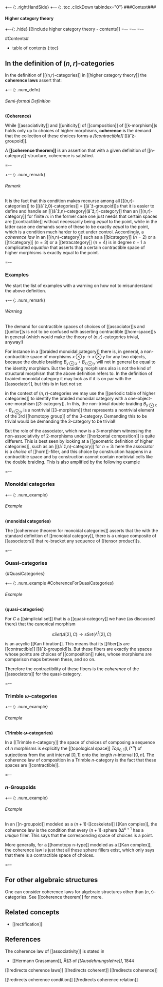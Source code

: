 
+-- {: .rightHandSide}
+-- {: .toc .clickDown tabindex="0"}
###Context###
#### Higher category theory
+--{: .hide}
[[!include higher category theory - contents]]
=--
=--
=--

#Contents#
* table of contents
{:toc}

## In the definition of $(n,r)$-categories

In the definition of [[(n,r)-categories]] in [[higher category theory]] the **coherence laws** assert that:

+-- {: .num_defn}
###### Semi-formal Definition
**(Coherence)** 

While [[associativity]] and [[uniticity]] of [[composition]] of [[k-morphism]]s holds only up to choices of higher morphisms, **coherence** is the demand that the collection of these choices forms a _[[contractible]]_ [[âˆž-groupoid]].

A **[[coherence theorem]]** is an assertion that with a given definition of [[n-category]]-structure, coherence is satisfied.

=--


+-- {: .num_remark}
###### Remark

It is the fact that this condition makes recourse among all [[(n,r)-categories]] to [[(âˆž,0)-categories]]  = [[âˆž-groupoid]]s that it is easier to define and handle an [[(âˆž,n)-category|(âˆž,r)-category]] than an [[(n,r)-category]] for finite $n$: in the former case one just needs that certain spaces are [[contractible]] without necessarily being _equal_ to the point, while in the latter case one demands some of these to be exactly _equal_ to the point, which is a condition much harder to get under control. Accordingly, a _coherence law_ in an [[(n,n)-category]] such as a [[bicategory]] ($n = 2$) or a [[tricategory]] ($n=3$) or a [[tetracategory]] ($n = 4$) is in degree $n+1$ a complicated _equation_ that asserts that a certain contractible space of higher morphisms is exactly equal to the point. 

=--



### Examples

We start the list of examples with a warning on how not to misunderstand the above definition.

+-- {: .num_remark}
###### Warning

The demand for contractible spaces of choices of [[associator]]s and [[unitor]]s is not to be confused with asserting contractible [[hom-space]]s in general (which would make the theory of $(n,r)$-categories trivial, anyway!) 

For instance in a [[braided monoidal category]] there is, in general, a non-contractible space of morphisms $x \otimes y \to x \otimes y$ for any two objects, because the double braiding $B_{y \otimes x}\circ B_{x \otimes y}$ will not in general be equal to the identity morphism. But the braiding morphisms also is not the kind of structural morphism that the above definition refers to. In the definition of braided monoidal category it may look as if it is on par with the [[associator]], but this is in fact not so: 

in the context of $(n,r)$-categories we may use the [[periodic table of higher categories]] to identify the braided monoidal category with a one-object-one-morphism [[3-category]]. In this, the non-trivial double braiding $B_{y \otimes x}\circ B_{x \otimes y}$ is a nontrivial [[3-morphism]] that represents a nontrivial element of the 3rd [[homotopy group]] of the 3-category. Demanding this to be trivial would be demanding the 3-category to be trivial!

But the role of the associator, which now is a 3-morphism witnessing the non-associativity of 2-morphisms under [[horizontal composition]] is quite different. This is best seen by looking at a [[geometric definition of higher categories]], such as an  [[(âˆž,n)-category]] for $n = 3$: here the associator is a _choice_ of [[horn]]-filler, and this choice by construction happens in a contractible space and by construction cannot contain nontrivial cells like the double braiding. This is also amplified by the following example

=--

### Monoidal categories

+-- {: .num_example}
###### Example
**(monoidal categories)**

The [[coherence theorem for monoidal categories]] asserts that the with the standard definition of [[monoidal category]], there is a unique composite of [[associators]] that re-bracket any sequence of [[tensor product]]s.

=--


### Quasi-categories
 {#QuasiCategories}

+-- {: .num_example #CoherenceForQuasiCategories}
###### Example
**(quasi-categories)**


For $C$ a [[simplicial set]] that is a [[quasi-category]] we have (as discussed there) that the canonical morphism

$$
  sSet(\Delta[2], C) \to sSet(\Lambda^1[2], C)
$$

is an acyclic [[Kan fibration]]. This means that its [[fiber]]s are [[contractible]] [[âˆž-groupoid]]s. But these fibers are exactly the spaces whose points are choices of [[composition]] rules, whose morphisms are comparison maps between these, and so on. 

Therefore the contractibility of these fibers is the _coherence_ of the [[associators]] for the quasi-category.


=--

### Trimble $\omega$-categories

+-- {: .num_example}
###### Example
**(Trimble $\omega$-categories)**

In a [[Trimble n-category]] the space of choices of composing a sequence of $n$ morphisms is explicitly the [[topological space]] $Top_{0,1}(I, I^{\vee n})$ of surjections from the unit interval $[0,1]$ onto the length $n$-interval $[0,n]$. The coherence law of composition in a Trimble $n$-category is the fact that these spaces are [[contractible]].

=--

### $n$-Groupoids

+-- {: .num_example}
###### Example

In an [[n-groupoid]] modeled as a $(n+1)$-[[coskeletal]] [[Kan complex]], the coherence law is the condition that every $(n+1)$-sphere $\partial \Delta^{n+1}$ has a _unique_ filler. This says that the corresponding space of choices is a point.

More generally, for a [[homotopy n-type]] modeled as a [[Kan complex]], the coherence law is just that all these sphere fillers exist, which only says that there is a contractible space of choices.

=--

## For other algebraic structures

One can consider coherence laws for algebraic structures other than $(n,r)$-categories. See [[coherence theorem]] for more.

## Related concepts

* [[rectification]]

## References

The coherence law of [[associativity]] is stated in 

* [[Hermann Grassmann]], Â§3 of _[[Ausdehnungslehre]]_, 1844


[[!redirects coherence laws]]
[[!redirects coherent]]
[[!redirects coherence]]

[[!redirects coherence condition]]
[[!redirects coherence relation]]


